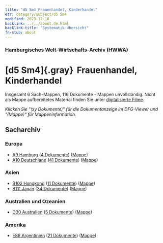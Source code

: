 ```yaml
---
title: "d5 Sm4 Frauenhandel, Kinderhandel"
etr: category/subject/d5 Sm4
modified: 2020-12-18
backlink: ../../about.de.html
backlink-title: "Systematik-Übersicht"
fn-stub: about
---
```


### Hamburgisches Welt-Wirtschafts-Archiv (HWWA)
# [d5 Sm4]{.gray}&#8201; Frauenhandel, Kinderhandel&#160; 




Insgesamt 6 Sach-Mappen, 116 Dokumente - Mappen unvollständig.
Nicht als Mappe aufbereitetes Material finden Sie unter [digitalisierte Filme](/film/h1_sh).

_Klicken Sie "(xy Dokumente)" für die Dokumentanzeige im DFG-Viewer und "(Mappe)" für Mappeninformation._

## Sacharchiv




### Europa

- [A9 Hamburg](../../../geo/about.de.html#A9) (<a href="https://dfg-viewer.de/show/?tx_dlf[id]=https://pm20.zbw.eu/mets/sh/1409xx/140905/1442xx/144237/public.mets.de.xml" target="_blank">4 Dokumente</a>) ([Mappe](http://purl.org/pressemappe20/folder/sh/140905,144237))
- [A10 Deutschland](../../../geo/about.de.html#A10) (<a href="https://dfg-viewer.de/show/?tx_dlf[id]=https://pm20.zbw.eu/mets/sh/1261xx/126128/1442xx/144237/public.mets.de.xml" target="_blank">41 Dokumente</a>) ([Mappe](http://purl.org/pressemappe20/folder/sh/126128,144237))

### Asien

- [B102 Hongkong](../../../geo/about.de.html#B102) (<a href="https://dfg-viewer.de/show/?tx_dlf[id]=https://pm20.zbw.eu/mets/sh/1412xx/141268/1442xx/144237/public.mets.de.xml" target="_blank">11 Dokumente</a>) ([Mappe](http://purl.org/pressemappe20/folder/sh/141268,144237))
- [B111 Japan](../../../geo/about.de.html#B111) (<a href="https://dfg-viewer.de/show/?tx_dlf[id]=https://pm20.zbw.eu/mets/sh/1412xx/141272/1442xx/144237/public.mets.de.xml" target="_blank">34 Dokumente</a>) ([Mappe](http://purl.org/pressemappe20/folder/sh/141272,144237))

### Australien und Ozeanien

- [D30 Australien](../../../geo/about.de.html#D30) (<a href="https://dfg-viewer.de/show/?tx_dlf[id]=https://pm20.zbw.eu/mets/sh/1416xx/141621/1442xx/144237/public.mets.de.xml" target="_blank">5 Dokumente</a>) ([Mappe](http://purl.org/pressemappe20/folder/sh/141621,144237))

### Amerika

- [E86 Argentinien](../../../geo/about.de.html#E86) (<a href="https://dfg-viewer.de/show/?tx_dlf[id]=https://pm20.zbw.eu/mets/sh/1416xx/141692/1442xx/144237/public.mets.de.xml" target="_blank">21 Dokumente</a>) ([Mappe](http://purl.org/pressemappe20/folder/sh/141692,144237))


